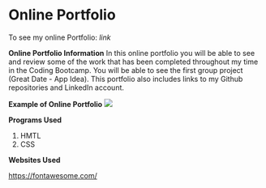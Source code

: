 # Online Portfolio

To see my online Portfolio:
*link*

**Online Portfolio Information**
In this online portfolio you will be able to see and review some of the work that has been completed throughout my time in the Coding Bootcamp.
You will be able to see the first group project (Great Date - App Idea). This portfolio also includes links to my Github repositories and LinkedIn account.

**Example of Online Portfolio**
![](Assets/Images/home)


**Programs Used**
1. HMTL
2. CSS

**Websites Used**

https://fontawesome.com/

